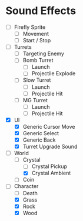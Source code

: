 # Sound Effects

- [ ] Firefly Sprite
    - [ ] Movement
    - [ ] Start / Stop
- [ ] Turrets
    - [ ] Targeting Enemy
    - [ ] Bomb Turret
        - [ ] Launch
        - [ ] Projectile Explode
    - [ ] Slow Turret
        - [ ] Launch
        - [ ] Projectile Hit
    - [ ] MG Turret
        - [ ] Launch
        - [ ] Projectile Hit
- [x] UI
    - [x] Generic Cursor Move
    - [x] Generic Select
    - [x] Generic Back
    - [x] Turret Upgrade Sound
- [ ] World 
    - [ ] Crystal
        - [ ] Crystal Pickup
        - [x] Crystal Ambient
    - [ ] Coin
- [ ] Character
    - [ ] Death
    - [x] Grass
    - [x] Rock
    - [x] Wood
